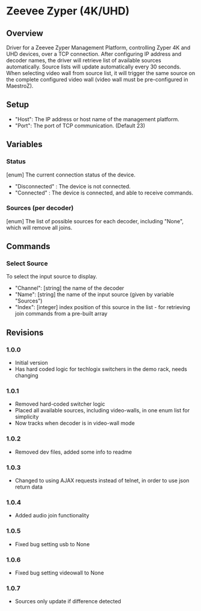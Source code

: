 # Zeevee Zyper (4K/UHD)

## Overview

Driver for a Zeevee Zyper Management Platform, controlling Zyper 4K and UHD devices, over a TCP connection.
After configuring IP address and decoder names, the driver will retrieve list of available sources automatically. Source lists will update automatically every 30 seconds.
When selecting video wall from source list, it will trigger the same source on the complete configured video wall (video wall must be pre-configured in MaestroZ).


## Setup

  - "Host": The IP address or host name of the management platform.
  - "Port": The port of TCP communication. (Default 23)

## Variables

### Status

[enum] The current connection status of the device.
  - "Disconnected" : The device is not connected.
  - "Connected" : The device is connected, and able to receive commands.

### Sources (per decoder)

[enum] The list of possible sources for each decoder, including "None", which will remove all joins.

## Commands

### Select Source
To select the input source to display.
  - "Channel": [string] the name of the decoder
  - "Name": [string] the name of the input source (given by variable "Sources")
  - "Index": [integer] index position of this source in the list - for retrieving join commands from a pre-built array

## Revisions

### 1.0.0
  - Initial version
  - Has hard coded logic for techlogix switchers in the demo rack, needs changing

### 1.0.1
  - Removed hard-coded switcher logic
  - Placed all available sources, including video-walls, in one enum list for simplicity
  - Now tracks when decoder is in video-wall mode

### 1.0.2
  - Removed dev files, added some info to readme

### 1.0.3
  - Changed to using AJAX requests instead of telnet, in order to use json return data

### 1.0.4
  - Added audio join functionality

### 1.0.5
  - Fixed bug setting usb to None

### 1.0.6
  - Fixed bug setting videowall to None

### 1.0.7
  - Sources only update if difference detected